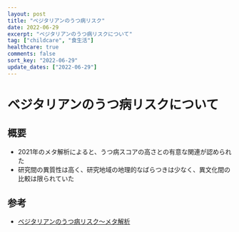 ```yaml
---
layout: post
title: "ベジタリアンのうつ病リスク"
date: 2022-06-29
excerpt: "ベジタリアンのうつ病リスクについて"
tag: ["childcare", "食生活"]
healthcare: true
comments: false
sort_key: "2022-06-29"
update_dates: ["2022-06-29"]
---
```


# ベジタリアンのうつ病リスクについて

## 概要
 - 2021年のメタ解析によると、うつ病スコアの高さとの有意な関連が認められた
 - 研究間の異質性は高く、研究地域の地理的なばらつきは少なく、異文化間の比較は限られていた

## 参考
 - [ベジタリアンのうつ病リスク～メタ解析](https://www.carenet.com/news/general/carenet/53092)
